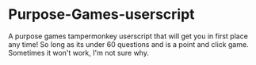 # Purpose-Games-userscript
A purpose games tampermonkey userscript that will get you in first place any time! So long as its under 60 questions and is a point and click game.
Sometimes it won't work, I'm not sure why.

